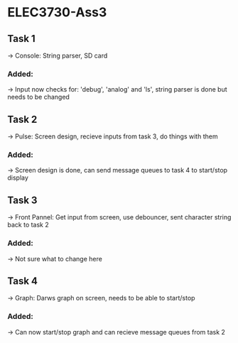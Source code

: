 # ELEC3730-Ass3
## Task 1 
-> Console: String parser, SD card
### Added:
  -> Input now checks for: 'debug', 'analog' and 'ls', string parser is done but needs to be changed
## Task 2 
-> Pulse: Screen design, recieve inputs from task 3, do things with them
### Added:
-> Screen design is done, can send message queues to task 4 to start/stop display
## Task 3 
-> Front Pannel: Get input from screen, use debouncer, sent character string back to task 2
### Added:
-> Not sure what to change here
## Task 4 
-> Graph: Darws graph on screen, needs to be able to start/stop
### Added:
-> Can now start/stop graph and can recieve message queues from task 2

